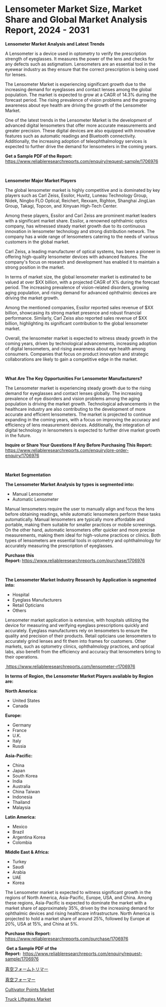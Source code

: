 <p><h1>Lensometer Market Size, Market Share and Global Market Analysis Report, 2024 - 2031</h1></p><p><strong>Lensometer Market Analysis and Latest Trends</strong></p>
<p><p>A Lensometer is a device used in optometry to verify the prescription strength of eyeglasses. It measures the power of the lens and checks for any defects such as astigmatism. Lensometers are an essential tool in the eyewear industry as they ensure that the correct prescription is being used for lenses.</p><p>The Lensometer Market is experiencing significant growth due to the increasing demand for eyeglasses and contact lenses among the global population. The market is expected to grow at a CAGR of 14.3% during the forecast period. The rising prevalence of vision problems and the growing awareness about eye health are driving the growth of the Lensometer Market.</p><p>One of the latest trends in the Lensometer Market is the development of advanced digital lensometers that offer more accurate measurements and greater precision. These digital devices are also equipped with innovative features such as automatic readings and Bluetooth connectivity. Additionally, the increasing adoption of teleophthalmology services is expected to further drive the demand for lensometers in the coming years.</p></p>
<p><strong>Get a Sample PDF of the Report:&nbsp;</strong> <a href="https://www.reliableresearchreports.com/enquiry/request-sample/1706976">https://www.reliableresearchreports.com/enquiry/request-sample/1706976</a></p>
<p>&nbsp;</p>
<p><strong>Lensometer Major Market Players</strong></p>
<p><p>The global lensometer market is highly competitive and is dominated by key players such as Carl Zeiss, Essilor, Huvitz, Luneau Technology Group, Nidek, Ningbo FLO Optical, Reichert, Rexxam, Righton, Shanghai JingLian Group, Takagi, Topcon, and Xinyuan High-Tech Center. </p><p>Among these players, Essilor and Carl Zeiss are prominent market leaders with a significant market share. Essilor, a renowned ophthalmic optics company, has witnessed steady market growth due to its continuous innovation in lensometer technology and strong distribution network. The company has a wide range of lensometers catering to the needs of various customers in the global market.</p><p>Carl Zeiss, a leading manufacturer of optical systems, has been a pioneer in offering high-quality lensometer devices with advanced features. The company's focus on research and development has enabled it to maintain a strong position in the market. </p><p>In terms of market size, the global lensometer market is estimated to be valued at over $XX billion, with a projected CAGR of X% during the forecast period. The increasing prevalence of vision-related disorders, growing aging population, and rising demand for advanced ophthalmic devices are driving the market growth.</p><p>Among the mentioned companies, Essilor reported sales revenue of $XX billion, showcasing its strong market presence and robust financial performance. Similarly, Carl Zeiss also reported sales revenue of $XX billion, highlighting its significant contribution to the global lensometer market.</p><p>Overall, the lensometer market is expected to witness steady growth in the coming years, driven by technological advancements, increasing adoption of digital lensometers, and rising awareness about eye health among consumers. Companies that focus on product innovation and strategic collaborations are likely to gain a competitive edge in the market.</p></p>
<p>&nbsp;</p>
<p><strong>What Are The Key Opportunities For Lensometer Manufacturers?</strong></p>
<p><p>The Lensometer market is experiencing steady growth due to the rising demand for eyeglasses and contact lenses globally. The increasing prevalence of eye disorders and vision problems among the aging population is driving the market growth. Technological advancements in the healthcare industry are also contributing to the development of more accurate and efficient lensometers. The market is projected to continue expanding in the coming years, with a focus on improving the accuracy and efficiency of lens measurement devices. Additionally, the integration of digital technology in lensometers is expected to further drive market growth in the future.</p></p>
<p><strong>Inquire or Share Your Questions If Any Before Purchasing This Report:</strong> <a href="https://www.reliableresearchreports.com/enquiry/pre-order-enquiry/1706976">https://www.reliableresearchreports.com/enquiry/pre-order-enquiry/1706976</a></p>
<p>&nbsp;</p>
<p><strong>Market Segmentation</strong></p>
<p><strong>The Lensometer Market Analysis by types is segmented into:</strong></p>
<p><ul><li>Manual Lensometer</li><li>Automatic Lensometer</li></ul></p>
<p><p>Manual lensometers require the user to manually align and focus the lens before obtaining readings, while automatic lensometers perform these tasks automatically. Manual lensometers are typically more affordable and portable, making them suitable for smaller practices or mobile screenings. On the other hand, automatic lensometers offer quicker and more precise measurements, making them ideal for high-volume practices or clinics. Both types of lensometers are essential tools in optometry and ophthalmology for accurately measuring the prescription of eyeglasses.</p></p>
<p><strong>Purchase this Report:&nbsp;</strong><a href="https://www.reliableresearchreports.com/purchase/1706976">https://www.reliableresearchreports.com/purchase/1706976</a></p>
<p>&nbsp;</p>
<p><strong>The Lensometer Market Industry Research by Application is segmented into:</strong></p>
<p><ul><li>Hospital</li><li>Eyeglass Manufacturers</li><li>Retail Opticians</li><li>Others</li></ul></p>
<p><p>Lensometer market application is extensive, with hospitals utilizing the device for measuring and verifying eyeglass prescriptions quickly and accurately. Eyeglass manufacturers rely on lensometers to ensure the quality and precision of their products. Retail opticians use lensometers to accurately grind lenses and fit them into frames for customers. Other markets, such as optometry clinics, ophthalmology practices, and optical labs, also benefit from the efficiency and accuracy that lensometers bring to their operations.</p></p>
<p><a href="https://www.reliableresearchreports.com/lensometer-r1706976">&nbsp;https://www.reliableresearchreports.com/lensometer-r1706976</a></p>
<p><strong>In terms of Region, the Lensometer Market Players available by Region are:</strong></p>
<p>
    <p> <strong> North America: </strong>
        <ul>
            <li>United States</li>
            <li>Canada</li>
        </ul>
        </p> 
    <p> <strong> Europe: </strong>
        <ul>
            <li>Germany</li>
            <li>France</li>
            <li>U.K.</li>
            <li>Italy</li>
            <li>Russia</li>
        </ul>
        </p> 
    <p> <strong> Asia-Pacific: </strong>
        <ul>
            <li>China</li>
            <li>Japan</li>
            <li>South Korea</li>
            <li>India</li>
            <li>Australia</li>
            <li>China Taiwan</li>
            <li>Indonesia</li>
            <li>Thailand</li>
            <li>Malaysia</li>
        </ul>
        </p> 
    <p> <strong> Latin America: </strong>
        <ul>
            <li>Mexico</li>
            <li>Brazil</li>
            <li>Argentina Korea</li>
            <li>Colombia</li>
        </ul>
        </p> 
    <p> <strong> Middle East & Africa: </strong>
        <ul>
            <li>Turkey</li>
            <li>Saudi</li>
            <li>Arabia</li>
            <li>UAE</li>
            <li>Korea</li>
        </ul>
    </p>
    </p>
<p><p>The Lensometer market is expected to witness significant growth in the regions of North America, Asia-Pacific, Europe, USA, and China. Among these regions, Asia-Pacific is expected to dominate the market with a market share of approximately 35%, driven by the increasing demand for ophthalmic devices and rising healthcare infrastructure. North America is projected to hold a market share of around 25%, followed by Europe at 20%, USA at 15%, and China at 5%.</p></p>
<p><strong>Purchase this Report: </strong><a href="https://www.reliableresearchreports.com/purchase/1706976">https://www.reliableresearchreports.com/purchase/1706976</a></p>
<p>&nbsp;<strong>Get a Sample PDF of the Report:&nbsp;&nbsp;</strong><a href="https://www.reliableresearchreports.com/enquiry/request-sample/1706976">https://www.reliableresearchreports.com/enquiry/request-sample/1706976</a></p>
<p><strong></strong></p>
<p><p><a href="https://github.com/EstaSprer20231/Market-Research-Report-List-1/blob/main/634035531582.md">真空フォームトリマー</a></p><p><a href="https://github.com/vlcostes/Market-Research-Report-List-1/blob/main/605051031581.md">真空フォーマー</a></p><p><a href="https://github.com/Angelnienowdseej3e45z3p8c/Market-Research-Report-List-2/blob/main/cultivator-points-market.md">Cultivator Points Market</a></p><p><a href="https://github.com/brentleyjimmiealvaradoz4l1rea/Market-Research-Report-List-2/blob/main/truck-liftgates-market.md">Truck Liftgates Market</a></p></p>